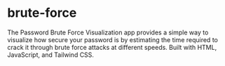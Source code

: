 # brute-force
The Password Brute Force Visualization app provides a simple way to visualize how secure your password is by estimating the time required to crack it through brute force attacks at different speeds. Built with HTML, JavaScript, and Tailwind CSS.
